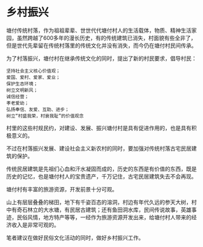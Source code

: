 #  乡村振兴
塘付传统村落，作为祖祖辈辈、世世代代塘付村人的生活载体，物质、精神生活家园，虽然跨越了600多年的漫长历史，有的传统建筑已消失，村面貌有些全非了，但是世代先辈留在传统村落里的传统文化并没有消失，而今仍在塘付村民间传承。

为了村落振兴，塘付村在继承传统文化的同时，提出了新的村民要求，倡导村民：

```text
坚持社会主义核心价值观；
爱国、爱村、爱家、爱业；
保护生态环境；
树立文明新风；
诚信经营；
孝老爱幼；
弘扬奉信、友爱、互助、进步；
树立“村盛我荣，村衰我耻”的价值观念
```

村里的这些村规民约，对建设、发展、振兴塘付村是具有促进作用的，也是具有积极意义的。

不过在村落振兴发展、建设社会主义新农村的同时，要加强对传统村落古宅民居建筑的保护。

传统民居建筑是先祖们心血和汗水凝固而成的，历史的东西是有价值的东西，既是历史的记忆，也是塘付村人的宝贵遗产，千万记住，古宅民居建筑失去不会再现。

塘付村有丰富的旅游资源，开发前景十分可观。

山上有层层叠叠的梯田，地下有千姿百态的溶洞，村边有年代久远的参天大树，村中有奇石林立的大水塘，有民居古建筑；还有鱼田洞水库，民间传说故事，英雄事迹，民俗风情，地方特产等等，一经作为旅游资源开发出来，给塘付村人带来的经济收入是非常可观的。

笔者建议在做好民俗文化活动的同时，做好乡村振兴工作。